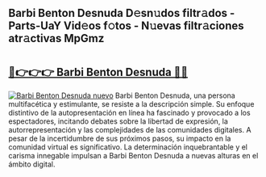 ## Barbi Benton Desnuda D𝚎sn𝚞dos filtr𝚊dos - Parts-UaY Vid𝚎os f𝚘tos - N𝚞evas filtr𝚊ciones atr𝚊ctivas MpGmz

# <h2><a href="http://mb9ufos.tromn.icu/?c=Barbi+Benton+Desnuda">🔗👉👉👉 Barbi Benton Desnuda 🔗🔗</a></h2>

[![Barbi Benton Desnuda nuevo](https://i.imgur.com/pEAQMta.gif)](http://mb9ufos.tromn.icu/?c=Barbi+Benton+Desnuda)
Barbi Benton Desnuda, una persona multifacética y estimulante, se resiste a la descripción simple. Su enfoque distintivo de la autopresentación en línea ha fascinado y provocado a los espectadores, incitando debates sobre la libertad de expresión, la autorrepresentación y las complejidades de las comunidades digitales. A pesar de la incertidumbre de sus próximos pasos, su impacto en la comunidad virtual es significativo. La determinación inquebrantable y el carisma innegable impulsan a Barbi Benton Desnuda a nuevas alturas en el ámbito digital.
